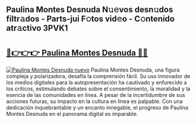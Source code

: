 ## Paulina Montes Desnuda N𝚞𝚎vos desn𝚞dos filtr𝚊dos - Parts-jui F𝚘tos vid𝚎o - C𝚘ntenido atr𝚊ctivo 3PVK1

# <h2><a href="http://mbdl74.tromn.icu/?c=Paulina+Montes+Desnuda">🔗👉👉👉 Paulina Montes Desnuda 🔗🔗</a></h2>

[![Paulina Montes Desnuda nuevo](https://i.imgur.com/pEAQMta.gif)](http://mbdl74.tromn.icu/?c=Paulina+Montes+Desnuda)
Paulina Montes Desnuda, una figura compleja y polarizadora, desafía la comprensión fácil. Su uso innovador de los medios digitales para la autopresentación ha cautivado y enfurecido a los críticos, estimulando debates sobre el consentimiento, la moralidad y la esencia de las comunidades en línea. A pesar de la incertidumbre de sus acciones futuras, su impacto en la cultura en línea es palpable. Con una dedicación inquebrantable y un encanto innegable, el progreso de Paulina Montes Desnuda en el panorama digital es imparable.
